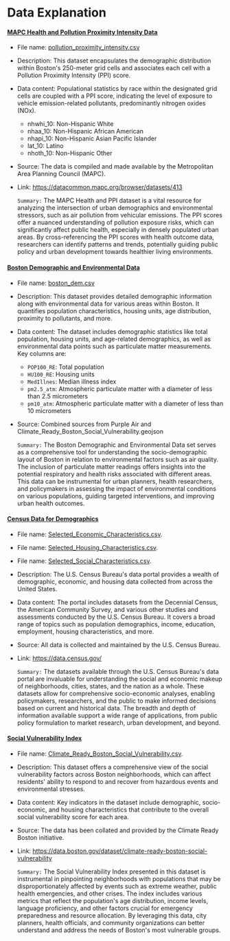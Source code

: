 # Data Explanation #

#### <ins>MAPC Health and Pollution Proximity Intensity Data</ins>
- File name: [pollution_proximity_intensity.csv](/fa23-team-a/data/csv_files/pollution_proximity_intensity.csv)
- Description: This dataset encapsulates the demographic distribution within Boston's 250-meter grid cells and associates each cell with a Pollution Proximity Intensity (PPI) score.
- Data content: Populational statistics by race within the designated grid cells are coupled with a PPI score, indicating the level of exposure to vehicle emission-related pollutants, predominantly nitrogen oxides (NOx).
    - nhwhi_10: Non-Hispanic White
    - nhaa_10: Non-Hispanic African American
    - nhapi_10: Non-Hispanic Asian Pacific Islander
    - lat_10: Latino
    - nhoth_10: Non-Hispanic Other
- Source: The data is compiled and made available by the Metropolitan Area Planning Council (MAPC).
- Link: https://datacommon.mapc.org/browser/datasets/413

    `Summary:` The MAPC Health and PPI dataset is a vital resource for analyzing the intersection of urban demographics and environmental stressors, such as air pollution from vehicular emissions. The PPI scores offer a nuanced understanding of pollution exposure risks, which can significantly affect public health, especially in densely populated urban areas. By cross-referencing the PPI scores with health outcome data, researchers can identify patterns and trends, potentially guiding public policy and urban development towards healthier living environments.



#### <ins>Boston Demographic and Environmental Data</ins>
- File name: [boston_dem.csv](/fa23-team-a/data/boston_dem.csv)
- Description: This dataset provides detailed demographic information along with environmental data for various areas within Boston. It quantifies population characteristics, housing units, age distribution, proximity to pollutants, and more.
- Data content: The dataset includes demographic statistics like total population, housing units, and age-related demographics, as well as environmental data points such as particulate matter measurements. Key columns are:
    - `POP100_RE`: Total population
    - `HU100_RE`: Housing units
    - `MedIllnes`: Median illness index
    - `pm2.5_atm`: Atmospheric particulate matter with a diameter of less than 2.5 micrometers
    - `pm10_atm`: Atmospheric particulate matter with a diameter of less than 10 micrometers
- Source: Combined sources from Purple Air and Climate_Ready_Boston_Social_Vulnerability.geojson

    `Summary:` The Boston Demographic and Environmental Data set serves as a comprehensive tool for understanding the socio-demographic layout of Boston in relation to environmental factors such as air quality. The inclusion of particulate matter readings offers insights into the potential respiratory and health risks associated with different areas. This data can be instrumental for urban planners, health researchers, and policymakers in assessing the impact of environmental conditions on various populations, guiding targeted interventions, and improving urban health outcomes.




#### <ins>Census Data for Demographics</ins>
- File name: [Selected_Economic_Characteristics.csv](/fa23-team-a/data/csv_files/Selected_Economic_Characteristics.csv).
- File name: [Selected_Housing_Characteristics.csv](/fa23-team-a/data/csv_files/Selected_Housing_Characteristics.csv).
- File name: [Selected_Social_Characteristics.csv](/fa23-team-a/data/csv_files/Selected_Social_Characteristics.csv).
- Description: The U.S. Census Bureau's data portal provides a wealth of demographic, economic, and housing data collected from across the United States.
- Data content: The portal includes datasets from the Decennial Census, the American Community Survey, and various other studies and assessments conducted by the U.S. Census Bureau. It covers a broad range of topics such as population demographics, income, education, employment, housing characteristics, and more.
- Source: All data is collected and maintained by the U.S. Census Bureau.
- Link: https://data.census.gov/

    `Summary:` The datasets available through the U.S. Census Bureau's data portal are invaluable for understanding the social and economic makeup of neighborhoods, cities, states, and the nation as a whole. These datasets allow for comprehensive socio-economic analyses, enabling policymakers, researchers, and the public to make informed decisions based on current and historical data. The breadth and depth of information available support a wide range of applications, from public policy formulation to market research, urban development, and beyond.



#### <ins>Social Vulnerability Index</ins>
- File name: [Climate_Ready_Boston_Social_Vulnerability.csv](/fa23-team-a/data/csv_files/Climate_Ready_Boston_Social_Vulnerability.csv).
- Description: This dataset offers a comprehensive view of the social vulnerability factors across Boston neighborhoods, which can affect residents' ability to respond to and recover from hazardous events and environmental stresses.
- Data content: Key indicators in the dataset include demographic, socio-economic, and housing characteristics that contribute to the overall social vulnerability score for each area.
- Source: The data has been collated and provided by the Climate Ready Boston initiative.
- Link: https://data.boston.gov/dataset/climate-ready-boston-social-vulnerability

    `Summary:` The Social Vulnerability Index presented in this dataset is instrumental in pinpointing neighborhoods with populations that may be disproportionately affected by events such as extreme weather, public health emergencies, and other crises. The index includes various metrics that reflect the population's age distribution, income levels, language proficiency, and other factors crucial for emergency preparedness and resource allocation. By leveraging this data, city planners, health officials, and community organizations can better understand and address the needs of Boston's most vulnerable groups.

